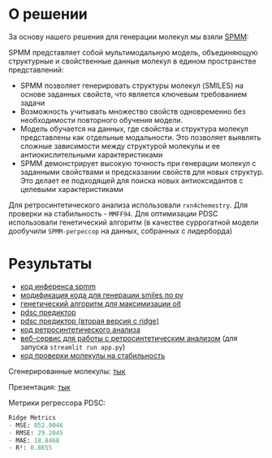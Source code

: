 # О решении

За основу нашего решения для генерации молекул мы взяли [SPMM](https://www.nature.com/articles/s41467-024-46440-3):

SPMM представляет собой мультимодальную модель, объединяющую структурные и свойственные данные молекул в едином пространстве представлений:
- SPMM позволяет генерировать структуры молекул (SMILES) на основе заданных свойств, что является ключевым требованием задачи
- Возможность учитывать множество свойств одновременно без необходимости повторного обучения модели.
- Модель обучается на данных, где свойства и структура молекул представлены как отдельные модальности. Это позволяет выявлять сложные зависимости между структурой молекулы и ее антиокислительными характеристиками
- SPMM демонстрирует высокую точность при генерации молекул с заданными свойствами и предсказании свойств для новых структур. Это делает ее подходящей для поиска новых антиоксидантов с целевыми характеристиками

Для ретросинтетического анализа использовали `rxn4chemestry`. Для проверки на стабильность - `MMFF94`. Для оптимизации PDSC использовали генетический алгоритм (в качестве суррогатной модели дообучили `SPMM-регрессор` на данных, собранных с лидерборда)

# Результаты

- [код инференса spmm](https://github.com/l1ghtsource/spmm-neftecode/blob/main/spmm-inference.ipynb)
- [модификация кода для генерации smiles по pv](https://github.com/l1ghtsource/spmm-neftecode/blob/main/SPMM/d_pv2smiles_single.py)
- [генетический алгоритм для максимизации oit](https://github.com/l1ghtsource/spmm-neftecode/blob/main/SPMM/spmm_ga_optimization.py)
- [pdsc предиктор](https://github.com/l1ghtsource/spmm-neftecode/blob/main/SPMM/spmm_finetune_pdsc.py)
- [pdsc предиктор (вторая версия с ridge)](https://github.com/l1ghtsource/spmm-neftecode/blob/main/regressor.ipynb)
- [код ретросинтетического анализа](https://github.com/l1ghtsource/spmm-neftecode/blob/main/retrosynthesis.ipynb)
- [веб-сервис для работы с ретросинтетическим анализом](https://github.com/l1ghtsource/spmm-neftecode/blob/main/app.py) (для запуска `streamlit run app.py`)
- [код проверки молекулы на стабильность](https://github.com/l1ghtsource/spmm-neftecode/blob/main/stability.py)

Сгенерированные молекулы: [тык](https://github.com/l1ghtsource/spmm-neftecode/blob/main/generated_moleculas.csv)

Презентация: [тык](https://disk.yandex.ru/d/zmH7JqOOpjsojQ)

Метрики регрессора PDSC:

```python
Ridge Metrics
- MSE: 852.9046
- RMSE: 29.2045
- MAE: 18.8468
- R²: 0.8655
```
